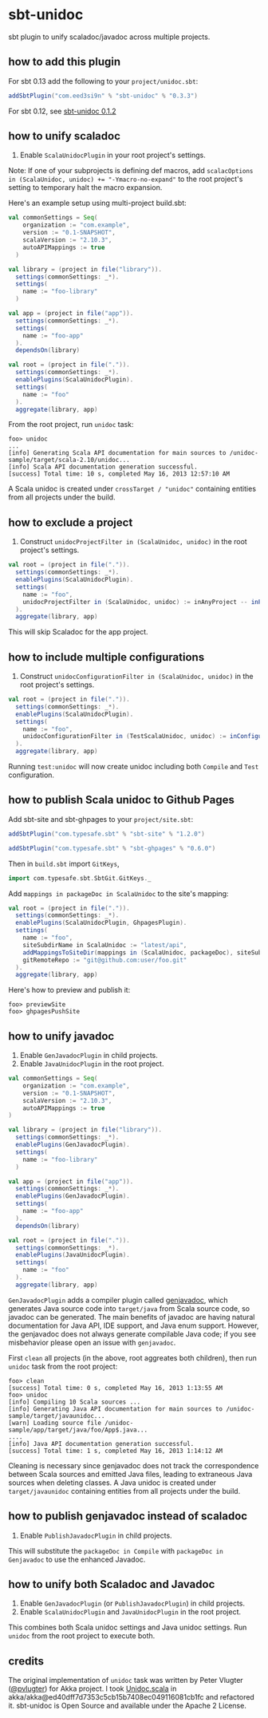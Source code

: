 sbt-unidoc
==========

sbt plugin to unify scaladoc/javadoc across multiple projects.

how to add this plugin
----------------------

For sbt 0.13 add the following to your `project/unidoc.sbt`:

```scala
addSbtPlugin("com.eed3si9n" % "sbt-unidoc" % "0.3.3")
```

For sbt 0.12, see [sbt-unidoc 0.1.2](https://github.com/sbt/sbt-unidoc/tree/v0.1.2)

how to unify scaladoc
---------------------

1. Enable `ScalaUnidocPlugin` in your root project's settings.

Note: If one of your subprojects is defining def macros, add `scalacOptions in (ScalaUnidoc, unidoc) += "-Ymacro-no-expand"` to the root project's setting to temporary halt the macro expansion.

Here's an example setup using multi-project build.sbt:

```scala
val commonSettings = Seq(
    organization := "com.example",
    version := "0.1-SNAPSHOT",
    scalaVersion := "2.10.3",
    autoAPIMappings := true
  )

val library = (project in file("library")).
  settings(commonSettings: _*).
  settings(
    name := "foo-library"
  )

val app = (project in file("app")).
  settings(commonSettings: _*).
  settings(
    name := "foo-app"
  ).
  dependsOn(library)

val root = (project in file(".")).
  settings(commonSettings: _*).
  enablePlugins(ScalaUnidocPlugin).
  settings(
    name := "foo"
  ).
  aggregate(library, app)
```

From the root project, run `unidoc` task:

```
foo> unidoc
...
[info] Generating Scala API documentation for main sources to /unidoc-sample/target/scala-2.10/unidoc...
[info] Scala API documentation generation successful.
[success] Total time: 10 s, completed May 16, 2013 12:57:10 AM
```

A Scala unidoc is created under `crossTarget / "unidoc"` containing entities from all projects under the build.

how to exclude a project
------------------------

1. Construct `unidocProjectFilter in (ScalaUnidoc, unidoc)` in the root project's settings.

```scala
val root = (project in file(".")).
  settings(commonSettings: _*).
  enablePlugins(ScalaUnidocPlugin).
  settings(
    name := "foo",
    unidocProjectFilter in (ScalaUnidoc, unidoc) := inAnyProject -- inProjects(app)
  ).
  aggregate(library, app)
```

This will skip Scaladoc for the app project.

how to include multiple configurations
--------------------------------------

1. Construct `unidocConfigurationFilter in (ScalaUnidoc, unidoc)` in the root project's settings.

```scala
val root = (project in file(".")).
  settings(commonSettings: _*).
  enablePlugins(ScalaUnidocPlugin).
  settings(
    name := "foo",
    unidocConfigurationFilter in (TestScalaUnidoc, unidoc) := inConfigurations(Compile, Test)
  ).
  aggregate(library, app)
```

Running `test:unidoc` will now create unidoc including both `Compile` and `Test` configuration.

how to publish Scala unidoc to Github Pages
-------------------------------------------

Add sbt-site and sbt-ghpages to your `project/site.sbt`:

```scala
addSbtPlugin("com.typesafe.sbt" % "sbt-site" % "1.2.0")

addSbtPlugin("com.typesafe.sbt" % "sbt-ghpages" % "0.6.0")
```

Then in `build.sbt` import `GitKeys`,

```scala
import com.typesafe.sbt.SbtGit.GitKeys._
```

Add `mappings in packageDoc in ScalaUnidoc` to the site's mapping:

```scala
val root = (project in file(".")).
  settings(commonSettings: _*).
  enablePlugins(ScalaUnidocPlugin, GhpagesPlugin).
  settings(
    name := "foo",
    siteSubdirName in ScalaUnidoc := "latest/api",
    addMappingsToSiteDir(mappings in (ScalaUnidoc, packageDoc), siteSubdirName in ScalaUnidoc),
    gitRemoteRepo := "git@github.com:user/foo.git"
  ).
  aggregate(library, app)
```

Here's how to preview and publish it:

```
foo> previewSite
foo> ghpagesPushSite
```

how to unify javadoc
--------------------

1. Enable `GenJavadocPlugin` in child projects.
2. Enable `JavaUnidocPlugin` in the root project.

```scala
val commonSettings = Seq(
    organization := "com.example",
    version := "0.1-SNAPSHOT",
    scalaVersion := "2.10.3",
    autoAPIMappings := true
)

val library = (project in file("library")).
  settings(commonSettings: _*).
  enablePlugins(GenJavadocPlugin).
  settings(
    name := "foo-library"
  )

val app = (project in file("app")).
  settings(commonSettings: _*).
  enablePlugins(GenJavadocPlugin).
  settings(
    name := "foo-app"
  ).
  dependsOn(library)

val root = (project in file(".")).
  settings(commonSettings: _*).
  enablePlugins(JavaUnidocPlugin).
  settings(
    name := "foo"
  ).
  aggregate(library, app)
```

`GenJavadocPlugin` adds a compiler plugin called [genjavadoc][genjavadoc], which generates Java source code into `target/java` from Scala source code, so javadoc can be generated. The main benefits of javadoc are having natural documentation for Java API, IDE support, and Java enum support. However, the genjavadoc does not always generate compilable Java code; if you see misbehavior please open an issue with `genjavadoc`.

First `clean` all projects (in the above, root aggreates both children), then run `unidoc` task from the root project:

```
foo> clean
[success] Total time: 0 s, completed May 16, 2013 1:13:55 AM
foo> unidoc
[info] Compiling 10 Scala sources ...
[info] Generating Java API documentation for main sources to /unidoc-sample/target/javaunidoc...
[warn] Loading source file /unidoc-sample/app/target/java/foo/App$.java...
....
[info] Java API documentation generation successful.
[success] Total time: 1 s, completed May 16, 2013 1:14:12 AM
```

Cleaning is necessary since genjavadoc does not track the correspondence between Scala sources and emitted Java files, leading to extraneous Java sources when deleting classes.
A Java unidoc is created under `target/javaunidoc` containing entities from all projects under the build.

how to publish genjavadoc instead of scaladoc
---------------------------------------------

1. Enable `PublishJavadocPlugin` in child projects.

This will substitute the `packageDoc in Compile` with `packageDoc in Genjavadoc` to use the enhanced Javadoc.

how to unify both Scaladoc and Javadoc
--------------------------------------

1. Enable `GenJavadocPlugin` (or `PublishJavadocPlugin`) in child projects.
2. Enable `ScalaUnidocPlugin` and `JavaUnidocPlugin` in the root project.

This combines both Scala unidoc settings and Java unidoc settings. Run `unidoc` from the root project to execute both.

credits
-------

The original implementation of `unidoc` task was written by Peter Vlugter ([@pvlugter](https://github.com/pvlugter)) for Akka project. I took [Unidoc.scala](https://github.com/akka/akka/blob/05ba6df5acf48eaf447b5898787e63badbe02cf9/project/Unidoc.scala) in akka/akka@ed40dff7d7353c5cb15b7408ec049116081cb1fc and refactored it. sbt-unidoc is Open Source and available under the Apache 2 License.

  [genjavadoc]: https://github.com/typesafehub/genjavadoc
